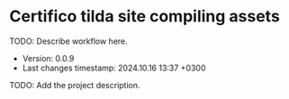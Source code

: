 <!--
@since 2024.10.06, 22:56
@changed 2024.10.06, 22:56
-->

# Certifico tilda site compiling assets

TODO: Describe workflow here.

- Version: 0.0.9
- Last changes timestamp: 2024.10.16 13:37 +0300

TODO: Add the project description.
